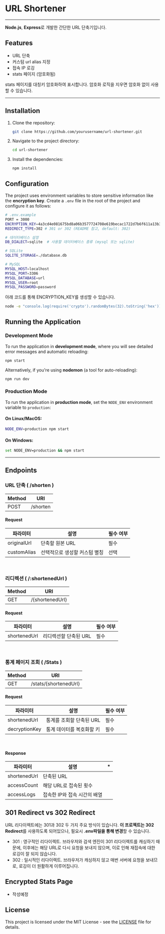 # URL Shortener
---

**Node.js**, **Express**로 개발한 간단한 URL 단축기입니다.

## Features

- URL 단축
- 커스텀 url alias 지정
- 접속 IP 로깅
- stats 페이지 (암호화됨)

stats 페이지를 대칭키 암호화하여 표시합니다. 암호화 로직을 지우면 암호화 없이 사용할 수 있습니다.

---

## Installation

1. Clone the repository:

   ```bash
   git clone https://github.com/yourusername/url-shortener.git
   ```

2. Navigate to the project directory:

   ```bash
   cd url-shortener
   ```

3. Install the dependencies:

   ```bash
   npm install
   ```

## Configuration

The project uses environment variables to store sensitive information like the **encryption key**. Create a `.env` file in the root of the project and configure it as follows:

```bash
# .env.example
PORT = 3000
ENCRYPTION_KEY=4a3cd4e081675bd8a06b3577724708e619becac1722d7b6f611a13b39fe97404
REDIRECT_TYPE=302 # 301 or 302 (README 참고, default: 302)

# 데이터베이스 설정
DB_DIALECT=sqlite  # 사용할 데이터베이스 종류 (mysql 또는 sqlite)

# SQLite
SQLITE_STORAGE=./database.db

# MySQL
MYSQL_HOST=localhost
MYSQL_PORT=3306
MYSQL_DATABASE=url
MYSQL_USER=root
MYSQL_PASSWORD=password
```

아래 코드를 통해 ENCRYPTION_KEY를 생성할 수 있습니다.
```bash
node -e "console.log(require('crypto').randomBytes(32).toString('hex'))"
```

## Running the Application

### Development Mode

To run the application in **development mode**, where you will see detailed error messages and automatic reloading:

```bash
npm start
```

Alternatively, if you're using **nodemon** (a tool for auto-reloading):

```bash
npm run dev
```

### Production Mode

To run the application in **production mode**, set the `NODE_ENV` environment variable to `production`:

#### On Linux/MacOS:

```bash
NODE_ENV=production npm start
```

#### On Windows:

```bash
set NODE_ENV=production && npm start
```

---

## Endpoints

### URL 단축 ( /shorten )
| Method | URI       |
| ------ | --------- |
| POST   | /shorten  |

#### Request
| 파라미터      | 설명                               | 필수 여부 |
| ------------- | ---------------------------------- | -------- |
| originalUrl   | 단축할 원본 URL                    | 필수     |
| customAlias   | 선택적으로 생성할 커스텀 별칭       | 선택     |

&nbsp;

### 리디렉션 ( /:shortenedUrl )
| Method | URI              |
| ------ | ---------------- |
| GET    | /{shortenedUrl}  |
#### Request
| 파라미터      | 설명                      | 필수 여부 |
| ------------- | ------------------------- | -------- |
| shortenedUrl  | 리디렉션할 단축된 URL     | 필수     |

&nbsp;

### 통계 페이지 조회 ( /Stats )
| Method | URI                |
| ------ | ------------------ |
| GET    | /stats/{shortenedUrl} |

#### Request
| 파라미터      | 설명                         | 필수 여부 |
| ------------- | ---------------------------- | -------- |
| shortenedUrl  | 통계를 조회할 단축된 URL      | 필수     |
| decryptionKey | 통계 데이터를 복호화할 키     | 필수     |
&nbsp;
#### Response
| 파라미터      | 설명                       | * |
| ------------- | -------------------------- | --- |
| shortenedUrl  | 단축된 URL                  |  |
| accessCount   | 해당 URL로 접속된 횟수       |  |
| accessLogs    | 접속한 IP와 접속 시간의 배열 |  |

## 301 Redirect vs 302 Redirect
URL 리다이렉트에는 301과 302 두 가지 주요 방식이 있습니다.
**이 프로젝트는 302 Redirect**를 사용하도록 되어있으나, 필요시 **.env파일을 통해 변경**할 수 있습니다.

- 301 : 영구적인 리다이렉트. 브라우저와 검색 엔진이 301 리다이렉트를 캐싱하기 때문에, 이후에는 해당 URL로 다시 요청을 보내지 않으며, 이로 인해 재접속에 대한 로깅이 잘 되지 않습니다.
- 302 : 일시적인 리다이렉트. 브라우저가 캐싱하지 않고 매번 서버에 요청을 보내므로, 로깅이 더 원활하게 이루어집니다.


## Encrypted Stats Page
- 작성예정

## License

This project is licensed under the MIT License - see the [LICENSE](LICENSE) file for details.
